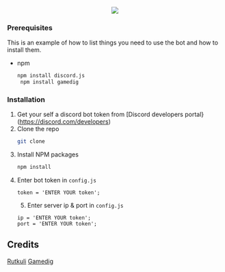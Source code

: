 <p align="center">
  <a href="https://tcno.co/">
    <img src="https://i.imgur.com/aBG1r1D.png"></a>
</p>



  ### Prerequisites

This is an example of how to list things you need to use the bot and how to install them.
* npm
  ```sh
  npm install discord.js
   npm install gamedig
  ```

### Installation

1. Get your self a discord bot token from [Discord developers portal}(https://discord.com/developers)
2. Clone the repo
   ```sh
   git clone 
   ```
3. Install NPM packages
   ```sh
   npm install
   ```
4. Enter bot token in `config.js`
   ```JS
   token = 'ENTER YOUR token';
   ```
   5. Enter server ip & port  in `config.js`
   ```JS
   ip = 'ENTER YOUR token';
   port = 'ENTER YOUR token';  
   ```



## Credits

 [Rutkuli](github.com/rutkuli)
 [Gamedig](https://www.npmjs.com/package/gamedig)







